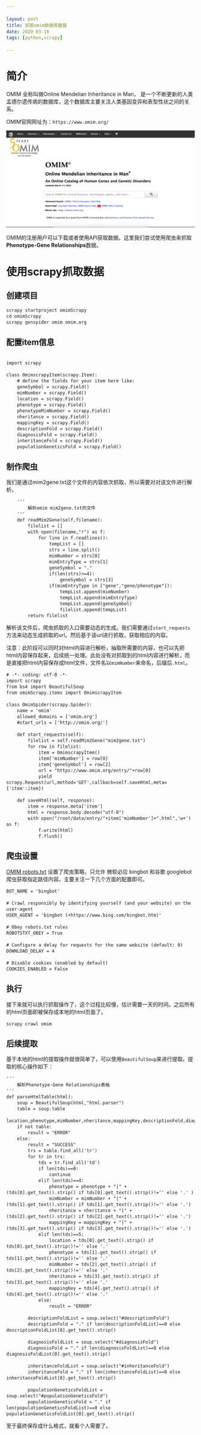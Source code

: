 ```yaml
---

layout: post  
title: 抓取omim数据库数据
date: 2020-03-18
tags: [python,scrapy]

---
```




# 简介

OMIM 全称叫做Online Mendelian Inheritance in Man， 是一个不断更新的人类孟德尔遗传病的数据库，这个数据库主要关注人类基因变异和表型性状之间的关系。

OMIM官网网址为：`https://www.omim.org/`

![](/images/omim-20200318.png)



OMIM的注册用户可以下载或者使用API获取数据。这里我们尝试使用爬虫来抓取**Phenotype-Gene Relationships**数据。

# 使用scrapy抓取数据

## 创建项目

```
scrapy startproject omimScrapy
cd omimScrapy
scrapy genspider omim omim.org
```

## 配置item信息

```

import scrapy

class OmimscrapyItem(scrapy.Item):
    # define the fields for your item here like:
    geneSymbol = scrapy.Field() 
    mimNumber = scrapy.Field()
    location = scrapy.Field()
    phenotype = scrapy.Field()
    phenotypeMimNumber = scrapy.Field()
    nheritance = scrapy.Field()
    mappingKey = scrapy.Field()
    descriptionFold = scrapy.Field()
    diagnosisFold = scrapy.Field()
    inheritanceFold = scrapy.Field()
    populationGeneticsFold = scrapy.Field()
```

## 制作爬虫

我们是通过mim2gene.txt这个文件的内容依次抓取，所以需要对对该文件进行解析。

```
    '''
        解析omim mim2gene.txt的文件
    '''
    def readMim2Gene(self,filename):
        filelist = []
        with open(filename,"r") as f:
            for line in f.readlines():
                tempList = []
                strs = line.split()
                mimNumber = strs[0]
                mimEntryType = strs[1]
                geneSymbol = "."
                if(len(strs)>=4):
                    geneSymbol = strs[3]
                if(mimEntryType in ["gene","gene/phenotype"]):
                    tempList.append(mimNumber)
                    tempList.append(mimEntryType)
                    tempList.append(geneSymbol)
                    filelist.append(tempList)     
        return filelist
```

解析该文件后，爬虫抓取的入口需要动态的生成。我们需要通过`start_requests`方法来动态生成抓取的url。然后基于该url进行抓取，获取相应的内容。

注意：此阶段可以同时对html内容进行解析，抽取所需要的内容，也可以先把html内容保存起来，后续统一处理。此处没有对抓取到的html内容进行解析，而是直接把html内容保存成html文件，文件名以`mimNumber`来命名，后缀后`.html`。

```
# -*- coding: utf-8 -*-
import scrapy
from bs4 import BeautifulSoup
from omimScrapy.items import OmimscrapyItem

class OmimSpider(scrapy.Spider):
    name = 'omim'
    allowed_domains = ['omim.org']
    #start_urls = ['http://omim.org/']

    def start_requests(self):
        filelist = self.readMim2Gene("mim2gene.txt")
        for row in filelist:
            item = OmimscrapyItem()
            item['mimNumber'] = row[0]
            item['geneSymbol'] = row[2]
            url = "https://www.omim.org/entry/"+row[0]
            yield scrapy.Request(url,method='GET',callback=self.saveHtml,meta={'item':item})

    def saveHtml(self, response):
        item = response.meta['item']
        html = response.body.decode("utf-8")
        with open("/root/data/entry/"+item['mimNumber']+".html",'w+') as f:
            f.write(html)
            f.flush()
```

## 爬虫设置

[OMIM robots.txt](https://omim.org/robots.txt) 设置了爬虫策略，只允许 微软必应 bingbot 和谷歌 googlebot 爬虫获取指定路径内容。主要关注一下几个方面的配置即可。

```
BOT_NAME = 'bingbot'

# Crawl responsibly by identifying yourself (and your website) on the user-agent
USER_AGENT = 'bingbot (+https://www.bing.com/bingbot.htm)'

# Obey robots.txt rules
ROBOTSTXT_OBEY = True

# Configure a delay for requests for the same website (default: 0)
DOWNLOAD_DELAY = 4

# Disable cookies (enabled by default)
COOKIES_ENABLED = False
```

## 执行

接下来就可以执行抓取操作了，这个过程比较慢，估计需要一天的时间。之后所有的html页面即被保存成本地的html页面了。

```
scrapy crawl omim
```

## 后续提取

基于本地的html的提取操作就很简单了，可以使用`BeautifulSoup`来进行提取。提取的核心操作如下：

```
'''
    解析Phenotype-Gene Relationships表格
'''
def parseHtmlTable(html):
    soup = BeautifulSoup(html,"html.parser")
    table = soup.table
    location,phenotype,mimNumber,nheritance,mappingKey,descriptionFold,diagnosisFold,inheritanceFold,populationGeneticsFold="","","","","","","","",""
    if not table:
        result = "ERROR"
    else:
        result = "SUCCESS"
        trs = table.find_all('tr')
        for tr in trs:
            tds = tr.find_all('td')
            if len(tds)==0:
                continue
            elif len(tds)==4:
                phenotype = phenotype + "|" + (tds[0].get_text().strip() if tds[0].get_text().strip()!='' else '.' )
                mimNumber = mimNumber + "|" + (tds[1].get_text().strip() if tds[1].get_text().strip()!='' else '.')
                nheritance = nheritance + "|" + (tds[2].get_text().strip() if tds[2].get_text().strip()!='' else '.')
                mappingKey = mappingKey + "|" + (tds[3].get_text().strip() if tds[3].get_text().strip()!='' else '.')
            elif len(tds)==5:
                location = tds[0].get_text().strip() if tds[0].get_text().strip()!='' else '.'
                phenotype = tds[1].get_text().strip() if tds[1].get_text().strip()!='' else '.'
                mimNumber = tds[2].get_text().strip() if tds[2].get_text().strip()!='' else '.'
                nheritance = tds[3].get_text().strip() if tds[3].get_text().strip()!='' else '.'
                mappingKey = tds[4].get_text().strip() if tds[4].get_text().strip()!='' else '.'
            else:
                result = "ERROR"
        
        descriptionFoldList = soup.select("#descriptionFold")
        descriptionFold = "." if len(descriptionFoldList)==0 else descriptionFoldList[0].get_text().strip()
        
        diagnosisFoldList = soup.select("#diagnosisFold")
        diagnosisFold = "." if len(diagnosisFoldList)==0 else diagnosisFoldList[0].get_text().strip()
        
        inheritanceFoldList = soup.select("#inheritanceFold")
        inheritanceFold = "." if len(inheritanceFoldList)==0 else inheritanceFoldList[0].get_text().strip()
        
        populationGeneticsFoldList = soup.select("#populationGeneticsFold")
        populationGeneticsFold = "." if len(populationGeneticsFoldList)==0 else populationGeneticsFoldList[0].get_text().strip()
```

至于最终保存成什么格式，就看个人需要了。